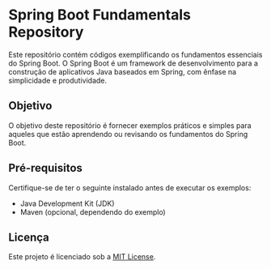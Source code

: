 # Spring Boot Fundamentals Repository

Este repositório contém códigos exemplificando os fundamentos essenciais do Spring Boot. O Spring Boot é um framework de desenvolvimento para a construção de aplicativos Java baseados em Spring, com ênfase na simplicidade e produtividade.

## Objetivo

O objetivo deste repositório é fornecer exemplos práticos e simples para aqueles que estão aprendendo ou revisando os fundamentos do Spring Boot. 

## Pré-requisitos

Certifique-se de ter o seguinte instalado antes de executar os exemplos:

- Java Development Kit (JDK)
- Maven (opcional, dependendo do exemplo)

## Licença

Este projeto é licenciado sob a [MIT License](LICENSE).
